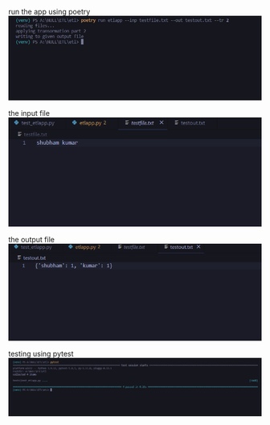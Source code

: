 run the app using poetry
![alt text](https://github.com/codeshubham/etl/blob/master/static/runapp.PNG?raw=true)

the input file<br />
![alt text](https://github.com/codeshubham/etl/blob/master/static/read.PNG?raw=true)

the output file<br />
![alt text](https://github.com/codeshubham/etl/blob/master/static/write.PNG?raw=true)

testing using pytest <br />
![alt text](https://github.com/codeshubham/etl/blob/master/static/pytest.PNG?raw=true)

